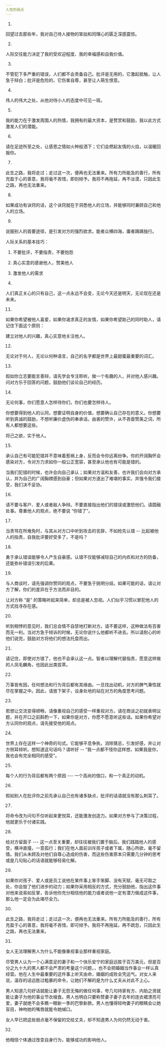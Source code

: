 ```yaml
---
人性的弱点
---
```


1.

回望过去那些年，我对自己待人接物的笨拙和同理心的匮乏深感震惊。

2.

人际交往能力决定了我的受欢迎程度、我的幸福感和自我价值。

3.

不管犯下多严重的错误，人们都不会责备自己。批评是无用的，它激起抵触，让人急于辩白；批评是危险的，它伤害自尊，甚至让人萌生恨意。

4.

伟人的伟大之处，从他对待小人的态度中可见一斑。

5.

我的能力在于激发周围人的热情，我拥有的最大资本，是赞赏和鼓励，我以此方式激发人们的潜能。

6.

请在足迹所至之处，让感恩之情如火种般洒下；它们会燃起友情的火焰，以温暖回报你。

7.

此生之路，我将走过；走过这一次，便再也无法重来。所有力所能及的善行，所有充盈于心的善意，我将毫不吝惜，即刻倾予。我将不再拖延，再不淡漠，只因此生之路，再也无法重来。

8.

如果成功有诀窍的话，这个诀窍就在于洞悉他人的立场，并能够同时兼顾自己和他人的立场。

9.

说服别人的首要途径，是引发对方的强烈欲求。能者众横四海，庸者踽踽独行。

人际关系的基本技巧：

1. 不要批评，不要指责，不要抱怨
2. 真心实意的感谢他人，赞美他人
3. 激发他人的需求

10.

人们真正关心的只有自己，这一点永远不会变，无论今天还是明天，无论现在还是未来。

11.

如果你希望被他人喜爱，如果你渴求真正的友情，如果你希望助己的同时助人，请记住下面这个原则：

建立对他人的兴趣，真心实意地关注他人。

12.

无论对于何人，无论以何种语言，自己的名字都是世界上最甜蜜最重要的词汇。

13.

假如你立志要能言善辩，请先学会专注聆听。做一个有趣的人，并对他人感兴趣。问对方乐于回答的问题，鼓励他们谈论自己的经历。

14.

无论何事，你们愿意人怎样待你们，你们也要怎样待人。

你想要得到他人的认同，想要证明自身的价值，想要确认自己存在的意义。你想要听到真诚的鼓励，不想听廉价虚伪的奉承话。由衷的赞许，从不吝啬赞美之词，所有人都想要这些。

将己之欲，实于他人。

15.

承认自己有可能犯错并不意味着惹祸上身，反而会令你远离纷争。你的开阔胸怀会感染对方，令对方力求如你一般公正宽容，甚至承认他也有可能是错的。

当我们犯错的时候，也许会向自己承认；如果对方温和友善，也许我们会向对方承认，并为自己的广阔胸襟感到自豪；但如果对方道出了难堪的事实，并强令我们接受，我们决不妥协。

16.

请不要与客户、爱人或者敌人争辩。不要直接指出他们的错误或激怒他们。请圆融处事。尊重他人的观点，绝不要说 “你错了”。

17.

当责骂在所难免时，与其从对方口中听到攻击的言辞，不如抢先认错 -- 比起被他人的指责，自我批评要好受多了，不是吗？

18.

勇于承认错误能够令人产生自豪感。认错不仅能够减轻自己的内疚和对方的防备，还能弥补错误引发的后果。

19.

与人商谈时，请先强调你赞同的观点，不要急于挑明分歧。如果可能的话，请让对方了解，你们的差异在于方法而非目的。

让对方称 “是” 的策略听起来简单，却总是被人忽视。人们似乎习惯以冒犯他人的方式找寻存在感。

20.

听到相悖的意见时，我们总会情不自禁地打断对方。请不要这样，这种做法有百害而无一利。当对方急于倾诉的时候，无论你说什么他都听不进去。所以请耐心的听他们说完，鼓励对方将他们的想法托盘而出。

21.

请记住，即使对方错了，他也不会承认这一点。智者以理解代替指责，愿意这样做的人凤毛麟角，也因此出类拔萃。

22.

万事皆有因，任何想法和行为背后都有其缘由。一旦找出动机，对方的脾气秉性就尽在掌握之中。因此，请放下架子，设身处地的站在对方的角度思考问题。

23.

若想让交流变得顺畅，请像重视自己的感受一样重视对方。请在商谈之初就表明议题，并在开口之前斟酌一下，如果你是对方，你愿不愿意听这些话。如果你希望对方认同你的观点，请先接受他的观点。

24.

世界上存在这样一个神奇的句式。它能够平息争执，消除猜忌，引发好感，并让对方侧耳倾听。想知道这句话吗？请听好 -- “我一点都不怪你这样想，如果我是你，我也会有完全相同的感受”。

25.

每个人的行为背后都有两个原因 --- 一个高尚的借口，和一个真正的动机。

26.

假如别人在批评你之前先承认自己也有诸多缺点，批评的话语就没有那么刺耳了。

27.

将命令改为问句不仅听起来更悦耳，还能激发创造力。如果对方参与了决策过程，他就更乐于付诸实践。

28.

给对方留面子 --- 这一点至关重要，却往往被我们置于脑后。我们践踏他人的感受，横冲直撞，一意孤行；我们在他人面前训斥孩子或者下属，随心所欲，毫不留情。我们从未顾及对他们自尊心造成的伤害，而这些伤害原本只需要几分钟的思考或是几句贴心的话语就能够轻易化解。

29.

如果你对孩子、爱人或是员工说他在某件事上笨手笨脚、没有天赋、毫无可取之处，你会毁了他们进步的动力；如果你采用相反的方式，充分鼓励他，指出这件事对他来说易如反掌，告诉他你充分相信他的能力或者说他一定有潜力做成这件事，那么他一定会为此竭尽全力。

30.

此生之路，我将走过；走过这一次，便再也无法重来。所有力所能及的善行，所有充盈于心的善意，我将毫不吝惜，即可倾予。我将不再拖延，再不疏忽，只因此生之路，再也无法重来。

31.

女人无法理解男人为什么不能像重视事业那样重视家庭。

尽管男人认为一个心满意足的妻子和一个快乐安宁的家庭远胜于百万美元，但是百分之九十九的男人都不会严肃的考量这个问题，，也不会把婚姻当作事业一样认真经营。他在人生中最重要的这件事上听天由命，婚姻的成败全凭运气。对女人来说，温存的话远胜过粗暴的命令，让她们不解的是为什么丈夫从对此不上心。

男人知道几句好话就能让妻子无怨无悔的做任何事，夸几句持家有方、内助之贤就能让妻子为他的事业节衣缩食。男人也明白只要称赞妻子妻子去年的连衣裙漂亮可爱，妻子就绝不会多瞧一眼新一季的巴黎新款。男人也懂得轻吻妻子的眼睛会让她盲目，神吻她的嘴唇就能令她缄口。

女人早已把这些弱点毫不保留的交给丈夫，却不知道男人为何仍然无动于衷。

32.

他相信个体通过改变自身行为，能够成功的影响他人。